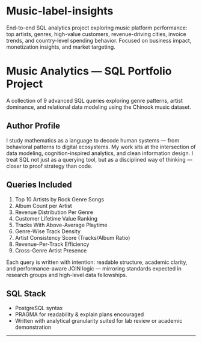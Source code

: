 # Music-label-insights
End-to-end SQL analytics project exploring music platform performance: top artists, genres, high-value customers, revenue-driving cities, invoice trends, and country-level spending behavior. Focused on business impact, monetization insights, and market targeting.

# Music Analytics — SQL Portfolio Project

A collection of 9 advanced SQL queries exploring genre patterns, artist dominance, and relational data modeling using the Chinook music dataset.

## Author Profile
I study mathematics as a language to decode human systems — from behavioral patterns to digital ecosystems. My work sits at the intersection of data modeling, cognition-inspired analytics, and clean information design. I treat SQL not just as a querying tool, but as a disciplined way of thinking — closer to proof strategy than code.


## Queries Included
1. Top 10 Artists by Rock Genre Songs  
2. Album Count per Artist  
3. Revenue Distribution Per Genre  
4. Customer Lifetime Value Ranking  
5. Tracks With Above-Average Playtime  
6. Genre-Wise Track Density  
7. Artist Consistency Score (Tracks/Album Ratio)  
8. Revenue-Per-Track Efficiency  
9. Cross-Genre Artist Presence

Each query is written with intention: readable structure, academic clarity, and performance-aware JOIN logic — mirroring standards expected in research groups and high-level data fellowships.

## SQL Stack
- PostgreSQL syntax
- PRAGMA for readability & explain plans encouraged
- Written with analytical granularity suited for lab review or academic demonstration

---

